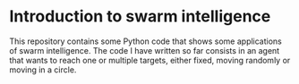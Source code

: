 # Introduction to swarm intelligence

This repository contains some Python code that shows some applications of swarm intelligence. The code I have written so far consists in an agent that wants to reach one or multiple targets, either fixed, moving randomly or moving in a circle. 
